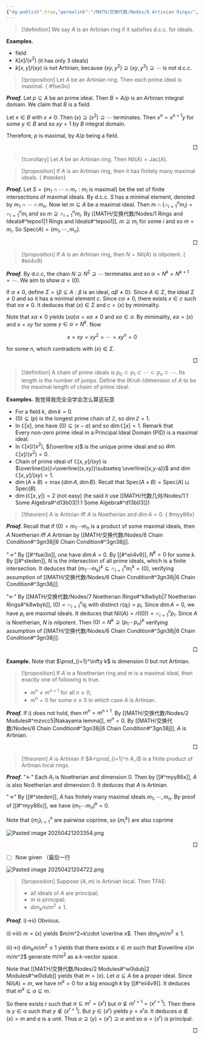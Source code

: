 ```yaml
---
{"dg-publish":true,"permalink":"/MATH/交换代数/Nodes/8 Artinian Rings/","dgPassFrontmatter":true}
---
```



> [!definition]
> We say $A$ is an Artinian ring if it satisfies d.c.c. for ideals.

**Examples.**
- field
- $k[x]/(x^2)$ (it has only $3$ ideals)
- $k[x,y]/(xy)$ is not Artinian, because $(xy,y^2)\supseteq (xy,y^3)\supseteq\cdots$ is not d.c.c.


> [!proposition]
> Let $A$ be an Artinian ring. Then each prime ideal is maximal. 
{ #fsei3o}


**_Proof._**
Let $p\subseteq A$ be an prime ideal. Then $B=A/p$ is an Artinian integral domain. We claim that $B$ is a field. 

Let $x\in B$ with $x\neq 0$. Then $(x)\supseteq (x^2)\supseteq\cdots$ terminates. Then $x^n=x^{n+1}y$ for some $y\in B$ and so $xy=1$ by $B$ integral domain. 

Therefore, $p$ is maximal, by $A/p$ being a field. 
<p align="right">□</p>


> [!corollary]
> Let $A$ be an Artinian ring. Then $\mathrm{Nil}(A)=\mathrm{Jac}(A)$. 

> [!proposition]
> If $A$ is an Artinian ring, then it has finitely many maximal ideals. 
{ #steden}


**_Proof._**
Let $S=\{m_1\cap\cdots\cap m_r:m_i\text{ is maximal}\}$ be the set of finite intersections of maximal ideals. By d.c.c. $S$ has a minimal element, denoted by $m_1\cap\cdots\cap m_n$. Now let $m\subseteq A$ be a maximal ideal. Then $m\cap(\cap_{i=1}^n m_i)=\cap_{i=1}^n m_i$ and so $m\supseteq \cap_{i=1}^n m_i$. By [[MATH/交换代数/Nodes/1 Rings and Ideals#^tepoo1\|1 Rings and Ideals#^tepoo1]], $m\supseteq m_i$ for some $i$ and so $m=m_i$. So $\mathrm{Spec}(A)=\{m_1,\cdots,m_n\}$. 
<p align="right">□</p>


> [!proposition]
> If $A$ is an Artinian ring, then $N=\mathrm{Nil}(A)$ is nilpotent. 
{ #eii4v9}


**_Proof._**
By d.c.c, the chain $N\supseteq N^2\supseteq\cdots$ terminates and so $\alpha=N^k=N^{k+1}=\cdots$. We aim to show $\alpha=(0)$. 

If $\alpha\neq 0$, define $\Sigma=\{\beta\subseteq A:\beta\text{ is an ideal, }\alpha\beta\neq 0\}$. Since $A\in \Sigma$, the ideal $\Sigma\neq 0$ and so it has a minimal element $c$. Since $c\alpha\neq 0$, there exists $x\in c$ such that $x\alpha\neq 0$. It deduces that $(x)\in \Sigma$ and $c=(x)$ by minimality. 

Note that $x\alpha\neq 0$ yields $(x\alpha)\alpha=x\alpha\neq 0$ and $x\alpha\in \sigma$. By minimality, $x\alpha=(x)$ and $x=xy$ for some $y\in \alpha=N^k$. Now 

$$x=xy=xy^2=\cdots=xy^n=0$$

for some $n$, which contradicts with $(x)\in \Sigma$. 
<p align="right">□</p>


> [!definition]
> A chain of prime ideals is $p_0\subset p_1\subset\cdots\subset p_n\subset\cdots$. Its length is the number of jumps. Define the (Krull-)dimension of $A$ to be the maximal length of chaim of prime ideal. 

**Examples.** 我觉得我完全没学会怎么算这玩意
- For a field $k$, $\dim k=0$. 
- $(0)\subseteq (p)$ is the longest prime chain of $\mathbb{Z}$, so $\dim \mathbb{Z}=1$. 
- In $\mathbb{C}[x]$, one have $(0)\subseteq (x-a)$ and so $\dim \mathbb{C}[x]=1$. Remark that Every non-zero prime ideal in a Principal Ideal Domain (PID) is a maximal ideal.
- In $\mathbb{C}[x]/(x^2)$, $(\overline x)$ is the unique prime ideal and so $\dim \mathbb{C}[x]/(x^2)=0$. 
- Chain of prime ideal of $\mathbb{C}[x,y]/(xy)$ is $\overline{(x)}=\overline{(x,xy)}\subseteq \overline{(x,y-a)}$ and $\dim \mathbb{C}[x,y]/(xy)=1$. 
- $\dim(A\times B)=\max\{\dim A,\dim B\}$. Recall that $\mathrm{Spec}(A\times B)=\mathrm{Spec}(A)\sqcup \mathrm{Spec}(B)$. 
- $\dim(\mathbb{C}[x,y])=2$ (not easy) (he said it use [[MATH/代数几何/Nodes/1.1 Some Algebra#^d13b03\|1.1 Some Algebra#^d13b03]])


> [!theorem]
> $A$ is Artinian iff $A$ is Noetherian and $\dim A=0$.
{ #myy86x}


**_Proof._**
Recall that if $(0)=m_1\cdots m_n$ is a product of some maximal ideals, then $A$ Noetherian iff $A$ Artinian by [[MATH/交换代数/Nodes/6 Chain Condition#^3gn38j\|6 Chain Condition#^3gn38j]]. 

"->" By [[#^fsei3o]], one have $\dim A=0$. By [[#^eii4v9]], $N^k=0$ for some $k$. By [[#^steden]], $N$ is the intersection of all prime ideals, which is a finite intersection. It deduces that $(m_1\cdots m_k)^k\subseteq \cap_{i=1}^n m_i^k=(0)$, verifying assumption of [[MATH/交换代数/Nodes/6 Chain Condition#^3gn38j\|6 Chain Condition#^3gn38j]]. 


"<-" By [[MATH/交换代数/Nodes/7 Noetherian Rings#^k8wbyb\|7 Noetherian Rings#^k8wbyb]], $(0)=\cap_{i=1}^n q_i$ with distinct $r(q_i)=p_i$. Since $\dim A=0$, we have $p_i$ are maximal ideals. It deduces that $\mathrm{Nil}(A)=r((0))=\cap _{i=1}^n p_i$. Since $A$ is Noetherian, $N$ is nilpotent. Then $(0)=N^k\supseteq (p_1\cdots p_n)^k$ verifying assumption of [[MATH/交换代数/Nodes/6 Chain Condition#^3gn38j\|6 Chain Condition#^3gn38j]]. 
<p align="right">□</p>


**Example.** Note that $\prod_{i=1}^\infty k$ is dimension $0$ but not Artinian. 

> [!proposition]
> If $A$ is a Noetherian ring and $m$ is a maximal ideal, then exactly one of following is true. 
> - $m^n\neq m^{n+1}$ for all $n\geqslant 0$;
> - $m^n=0$ for some $n\geqslant 0$ in which case $A$ is Artinian. 

**_Proof._**
If i) does not hold, then $m^n=m^{n+1}$. By [[MATH/交换代数/Nodes/2 Modules#^mzvcc5\|Nakayama lemma]], $m^n=0$. By [[MATH/交换代数/Nodes/6 Chain Condition#^3gn38j\|6 Chain Condition#^3gn38j]], $A$ is Artinian. 
<p align="right">□</p>

> [!theorem]
> $A$ is Artinian if $A=\prod_{i=1}^n A_i$ is a finite product of Artinian local rings. 

**_Proof._**
"<-" Each $A_i$ is Noetherian and dimension $0$. Then by [[#^myy86x]], $A$ is also Noetherian and dimension $0$. It deduces that $A$ is Artinian. 

"->" By [[#^steden]], $A$ has finitely many maximal ideals $m_1,\cdots,m_n$. By proof of [[#^myy86x]], we have $(m_1\cdots m_n)^k=0$. 

Note that $\{m_i\}_{i=1}^n$ are pairwise coprime, so $\{m_i^k\}$ are also coprime 

![Pasted image 20250421203354.png](/img/user/%E9%99%84%E4%BB%B6/Pasted%20image%2020250421203354.png)

<p align="right">□</p>


- [ ] Now given （最后一行

![Pasted image 20250421204722.png](/img/user/%E9%99%84%E4%BB%B6/Pasted%20image%2020250421204722.png)


> [!proposition]
> Suppose $(A,m)$ is Artinian local. Then TFAE:
> - all ideals of $A$ are principal;
> - $m$ is principal;
> - $\dim_k m/m^2\leqslant 1$.

**_Proof._**
i)->ii) Obvious. 

ii)->iii) $m=(x)$ yields $m/m^2=k\cdot \overline x$. Then $\dim_k m/m^2\leqslant 1$. 

iii)->i) $\dim_k m/m^2\leqslant 1$ yields that there exists $x\in m$ such that $\overline x\in m/m^2$ generate $m/m^2$ as a $k$-vector space. 

Note that [[MATH/交换代数/Nodes/2 Modules#^w0idub\|2 Modules#^w0idub]] yields that $m=(x)$. Let $\alpha\subseteq A$ be a proper ideal. Since $\mathrm{Nil}(A)=m$, we have $m^k=0$ for a big enough $k$ by [[#^eii4v9]]. It deduces that $m^k\subseteq \alpha\subseteq m$.

So there exists $r$ such that $\alpha\subseteq m^r=(x^r)$ but $\alpha\not\subseteq m^{r+1}=(x^{r+1})$. Then there is $y\in \alpha$ such that $y\notin (x^{r+1})$. But $y\in (x^r)$ yields $y=x^ra$. It deduces $a\notin (x)=m$ and $a$ is a unit. Thus $\alpha\supseteq(y)=(x^r)\supseteq \alpha$ and so $\alpha=(x^r)$ is principal.
<p align="right">□</p>

